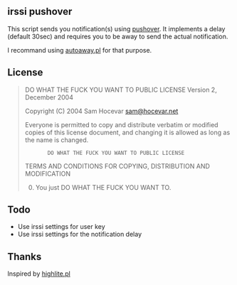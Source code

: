 ## irssi pushover

This script sends you notification(s) using [pushover](https://pushover.net).
It implements a delay (default 30sec) and requires you to be
away to send the actual notification.

I recommand using [autoaway.pl](https://github.com/irssi/scripts.irssi.org/blob/gh-pages/scripts/autoaway.pl) for that purpose.


## License

> DO WHAT THE FUCK YOU WANT TO PUBLIC LICENSE 
>                    Version 2, December 2004 
>
> Copyright (C) 2004 Sam Hocevar <sam@hocevar.net> 
>
> Everyone is permitted to copy and distribute verbatim or modified 
> copies of this license document, and changing it is allowed as long 
> as the name is changed. 
>
>            DO WHAT THE FUCK YOU WANT TO PUBLIC LICENSE 
>   TERMS AND CONDITIONS FOR COPYING, DISTRIBUTION AND MODIFICATION 
>
>  0. You just DO WHAT THE FUCK YOU WANT TO.

## Todo

 * Use irssi settings for user key
 * Use irssi settings for the notification delay

## Thanks

Inspired by [highlite.pl](https://github.com/irssi/scripts.irssi.org/blob/gh-pages/scripts/highlite.pl)

